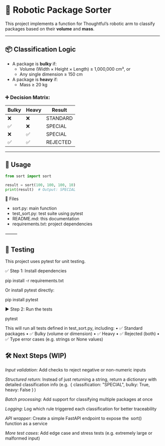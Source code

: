 # 🤖 Robotic Package Sorter

This project implements a function for Thoughtful’s robotic arm to classify packages based on their **volume** and **mass**.

---

## 📦 Classification Logic

- A package is **bulky** if:
  - Volume (Width × Height × Length) ≥ 1,000,000 cm³, or
  - Any single dimension ≥ 150 cm
- A package is **heavy** if:
  - Mass ≥ 20 kg

### ➕ Decision Matrix:

| Bulky | Heavy | Result     |
|-------|--------|------------|
| ❌    | ❌     | STANDARD   |
| ✅    | ❌     | SPECIAL    |
| ❌    | ✅     | SPECIAL    |
| ✅    | ✅     | REJECTED   |

---

## 🚀 Usage

```python
from sort import sort

result = sort(100, 100, 100, 10)
print(result)  # Output: SPECIAL
```


📂 Files
- sort.py: main function
- test_sort.py: test suite using pytest
- README.md: this documentation
- requirements.txt: project dependencies

⸻

## 🧪 Testing

This project uses pytest for unit testing.

✅ Step 1: Install dependencies

pip install -r requirements.txt

Or install pytest directly:

pip install pytest

▶️ Step 2: Run the tests

pytest

This will run all tests defined in test_sort.py, including:
	•	✅ Standard packages
	•	✅ Bulky (volume or dimension)
	•	✅ Heavy
	•	✅ Rejected (both)
	•	✅ Type error cases (e.g. strings or None values)


## 🛠️ Next Steps (WIP)

*Input validation*: Add checks to reject negative or non-numeric inputs

*Structured return*: Instead of just returning a string, return a dictionary with detailed classification info (e.g. ⁠ { classification: "SPECIAL", bulky: True, heavy: False } ⁠)

*Batch processing*: Add support for classifying multiple packages at once

*Logging*: Log which rule triggered each classification for better traceability

*API wrapper*: Create a simple FastAPI endpoint to expose the ⁠ sort() ⁠ function as a service

*More test cases*: Add edge case and stress tests (e.g. extremely large or malformed input)
